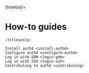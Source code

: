 (howtos)=

# How-to guides

```{toctree}
:titlesonly:

Install authd <install-authd>
Configure authd <configure-authd>
Log in with GDM <login-gdm>
Log in with SSH <login-ssh>
Contributing to authd <contributing>
```
